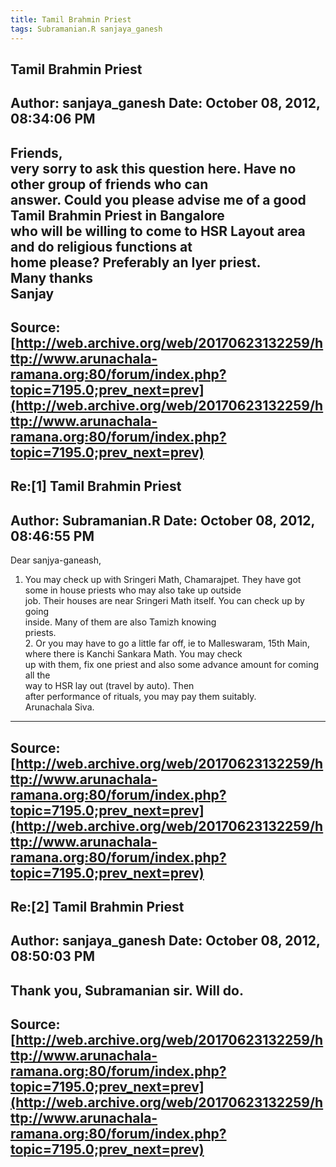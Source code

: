 ```yaml
--- 
title: Tamil Brahmin Priest   
tags: Subramanian.R sanjaya_ganesh  
---  
```

## Tamil Brahmin Priest  
Author: sanjaya_ganesh      Date: October 08, 2012, 08:34:06 PM  
---  
Friends,   
very sorry to ask this question here. Have no other group of friends who can  
answer. Could you please advise me of a good Tamil Brahmin Priest in Bangalore  
who will be willing to come to HSR Layout area and do religious functions at  
home please? Preferably an Iyer priest.   
Many thanks   
Sanjay
 ---  
Source:[http://web.archive.org/web/20170623132259/http://www.arunachala-ramana.org:80/forum/index.php?topic=7195.0;prev_next=prev](http://web.archive.org/web/20170623132259/http://www.arunachala-ramana.org:80/forum/index.php?topic=7195.0;prev_next=prev)   
---  

## Re:[1] Tamil Brahmin Priest  
Author: Subramanian.R       Date: October 08, 2012, 08:46:55 PM  
---  
Dear sanjya-ganeash,   
1. You may check up with Sringeri Math, Chamarajpet. They have got some in house priests who may also take up outside   
job. Their houses are near Sringeri Math itself. You can check up by going  
inside. Many of them are also Tamizh knowing   
priests.   
2\. Or you may have to go a little far off, ie to Malleswaram, 15th Main,  
where there is Kanchi Sankara Math. You may check   
up with them, fix one priest and also some advance amount for coming all the  
way to HSR lay out (travel by auto). Then   
after performance of rituals, you may pay them suitably.   
Arunachala Siva.
 ---  
Source:[http://web.archive.org/web/20170623132259/http://www.arunachala-ramana.org:80/forum/index.php?topic=7195.0;prev_next=prev](http://web.archive.org/web/20170623132259/http://www.arunachala-ramana.org:80/forum/index.php?topic=7195.0;prev_next=prev)   
---  

## Re:[2] Tamil Brahmin Priest  
Author: sanjaya_ganesh      Date: October 08, 2012, 08:50:03 PM  
---  
Thank you, Subramanian sir. Will do.
 ---  
Source:[http://web.archive.org/web/20170623132259/http://www.arunachala-ramana.org:80/forum/index.php?topic=7195.0;prev_next=prev](http://web.archive.org/web/20170623132259/http://www.arunachala-ramana.org:80/forum/index.php?topic=7195.0;prev_next=prev)   
---  

